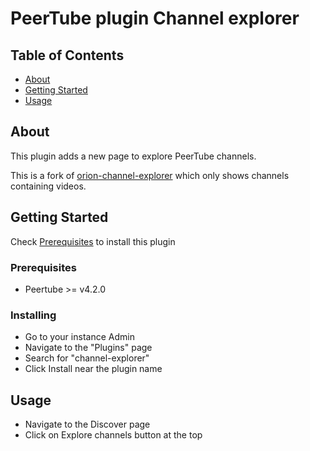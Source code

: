# PeerTube plugin Channel explorer

## Table of Contents

- [About](#about)
- [Getting Started](#getting_started)
- [Usage](#usage)

## About <a name = "about"></a>

This plugin adds a new page to explore PeerTube channels.

This is a fork of [orion-channel-explorer](https://git.orion-serv.fr/Orion/Peertube-plugins/src/branch/master/peertube-plugin-orion-channel-explorer) which only shows channels containing videos.

## Getting Started <a name = "getting_started"></a>

Check [Prerequisites](#Prerequisites) to install this plugin

### Prerequisites

- Peertube >= v4.2.0

### Installing

- Go to your instance Admin
- Navigate to the "Plugins" page
- Search for "channel-explorer"
- Click Install near the plugin name

## Usage <a name = "usage"></a>

- Navigate to the Discover page
- Click on Explore channels button at the top

